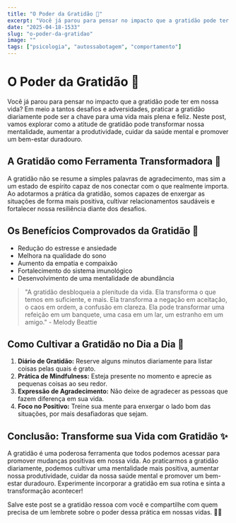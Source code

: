 ```yaml
---
title: "O Poder da Gratidão 🌟"
excerpt: "Você já parou para pensar no impacto que a gratidão pode ter em nossa vida? Em meio a tantos desafios e adversidades, pr"
date: "2025-04-18-1533"
slug: "o-poder-da-gratidao"
image: ""
tags: ["psicologia", "autossabotagem", "comportamento"]
---
```


# O Poder da Gratidão 🌟

Você já parou para pensar no impacto que a gratidão pode ter em nossa vida? Em meio a tantos desafios e adversidades, praticar a gratidão diariamente pode ser a chave para uma vida mais plena e feliz. Neste post, vamos explorar como a atitude de gratidão pode transformar nossa mentalidade, aumentar a produtividade, cuidar da saúde mental e promover um bem-estar duradouro.

## A Gratidão como Ferramenta Transformadora 🙏

A gratidão não se resume a simples palavras de agradecimento, mas sim a um estado de espírito capaz de nos conectar com o que realmente importa. Ao adotarmos a prática da gratidão, somos capazes de enxergar as situações de forma mais positiva, cultivar relacionamentos saudáveis e fortalecer nossa resiliência diante dos desafios.

## Os Benefícios Comprovados da Gratidão 🌺

- Redução do estresse e ansiedade
- Melhora na qualidade do sono
- Aumento da empatia e compaixão
- Fortalecimento do sistema imunológico
- Desenvolvimento de uma mentalidade de abundância

> "A gratidão desbloqueia a plenitude da vida. Ela transforma o que temos em suficiente, e mais. Ela transforma a negação em aceitação, o caos em ordem, a confusão em clareza. Ela pode transformar uma refeição em um banquete, uma casa em um lar, um estranho em um amigo." - Melody Beattie

## Como Cultivar a Gratidão no Dia a Dia 🌻

1. **Diário de Gratidão:** Reserve alguns minutos diariamente para listar coisas pelas quais é grato.
2. **Prática de Mindfulness:** Esteja presente no momento e aprecie as pequenas coisas ao seu redor.
3. **Expressão de Agradecimento:** Não deixe de agradecer as pessoas que fazem diferença em sua vida.
4. **Foco no Positivo:** Treine sua mente para enxergar o lado bom das situações, por mais desafiadoras que sejam.

## Conclusão: Transforme sua Vida com Gratidão ✨

A gratidão é uma poderosa ferramenta que todos podemos acessar para promover mudanças positivas em nossa vida. Ao praticarmos a gratidão diariamente, podemos cultivar uma mentalidade mais positiva, aumentar nossa produtividade, cuidar da nossa saúde mental e promover um bem-estar duradouro. Experimente incorporar a gratidão em sua rotina e sinta a transformação acontecer!

Salve este post se a gratidão ressoa com você e compartilhe com quem precisa de um lembrete sobre o poder dessa prática em nossas vidas. 🌈🌟
